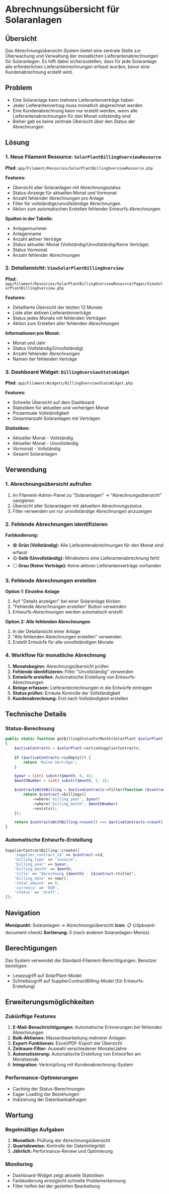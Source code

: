 # Abrechnungsübersicht für Solaranlagen

## Übersicht

Das Abrechnungsübersicht-System bietet eine zentrale Stelle zur Überwachung und Verwaltung der monatlichen Lieferantenabrechnungen für Solaranlagen. Es hilft dabei sicherzustellen, dass für jede Solaranlage alle erforderlichen Lieferantenrechnungen erfasst wurden, bevor eine Kundenabrechnung erstellt wird.

## Problem

- Eine Solaranlage kann mehrere Lieferantenverträge haben
- Jeder Lieferantenvertrag muss monatlich abgerechnet werden
- Eine Kundenabrechnung kann nur erstellt werden, wenn alle Lieferantenabrechnungen für den Monat vollständig sind
- Bisher gab es keine zentrale Übersicht über den Status der Abrechnungen

## Lösung

### 1. Neue Filament Resource: `SolarPlantBillingOverviewResource`

**Pfad:** `app/Filament/Resources/SolarPlantBillingOverviewResource.php`

**Features:**
- Übersicht aller Solaranlagen mit Abrechnungsstatus
- Status-Anzeige für aktuellen Monat und Vormonat
- Anzahl fehlender Abrechnungen pro Anlage
- Filter für vollständige/unvollständige Abrechnungen
- Aktion zum automatischen Erstellen fehlender Entwurfs-Abrechnungen

**Spalten in der Tabelle:**
- Anlagennummer
- Anlagenname
- Anzahl aktiver Verträge
- Status aktueller Monat (Vollständig/Unvollständig/Keine Verträge)
- Status Vormonat
- Anzahl fehlender Abrechnungen

### 2. Detailansicht: `ViewSolarPlantBillingOverview`

**Pfad:** `app/Filament/Resources/SolarPlantBillingOverviewResource/Pages/ViewSolarPlantBillingOverview.php`

**Features:**
- Detaillierte Übersicht der letzten 12 Monate
- Liste aller aktiven Lieferantenverträge
- Status jedes Monats mit fehlenden Verträgen
- Aktion zum Erstellen aller fehlenden Abrechnungen

**Informationen pro Monat:**
- Monat und Jahr
- Status (Vollständig/Unvollständig)
- Anzahl fehlender Abrechnungen
- Namen der fehlenden Verträge

### 3. Dashboard Widget: `BillingOverviewStatsWidget`

**Pfad:** `app/Filament/Widgets/BillingOverviewStatsWidget.php`

**Features:**
- Schnelle Übersicht auf dem Dashboard
- Statistiken für aktuellen und vorherigen Monat
- Prozentuale Vollständigkeit
- Gesamtanzahl Solaranlagen mit Verträgen

**Statistiken:**
- Aktueller Monat - Vollständig
- Aktueller Monat - Unvollständig
- Vormonat - Vollständig
- Gesamt Solaranlagen

## Verwendung

### 1. Abrechnungsübersicht aufrufen

1. Im Filament-Admin-Panel zu "Solaranlagen" → "Abrechnungsübersicht" navigieren
2. Übersicht aller Solaranlagen mit aktuellem Abrechnungsstatus
3. Filter verwenden um nur unvollständige Abrechnungen anzuzeigen

### 2. Fehlende Abrechnungen identifizieren

**Farbkodierung:**
- 🟢 **Grün (Vollständig):** Alle Lieferantenabrechnungen für den Monat sind erfasst
- 🟡 **Gelb (Unvollständig):** Mindestens eine Lieferantenabrechnung fehlt
- ⚪ **Grau (Keine Verträge):** Keine aktiven Lieferantenverträge vorhanden

### 3. Fehlende Abrechnungen erstellen

**Option 1: Einzelne Anlage**
1. Auf "Details anzeigen" bei einer Solaranlage klicken
2. "Fehlende Abrechnungen erstellen" Button verwenden
3. Entwurfs-Abrechnungen werden automatisch erstellt

**Option 2: Alle fehlenden Abrechnungen**
1. In der Detailansicht einer Anlage
2. "Alle fehlenden Abrechnungen erstellen" verwenden
3. Erstellt Entwürfe für alle unvollständigen Monate

### 4. Workflow für monatliche Abrechnung

1. **Monatsbeginn:** Abrechnungsübersicht prüfen
2. **Fehlende identifizieren:** Filter "Unvollständig" verwenden
3. **Entwürfe erstellen:** Automatische Erstellung von Entwurfs-Abrechnungen
4. **Belege erfassen:** Lieferantenrechnungen in die Entwürfe eintragen
5. **Status prüfen:** Erneute Kontrolle der Vollständigkeit
6. **Kundenabrechnung:** Erst nach Vollständigkeit erstellen

## Technische Details

### Status-Berechnung

```php
public static function getBillingStatusForMonth(SolarPlant $solarPlant, string $month): string
{
    $activeContracts = $solarPlant->activeSupplierContracts;
    
    if ($activeContracts->isEmpty()) {
        return 'Keine Verträge';
    }

    $year = (int) substr($month, 0, 4);
    $monthNumber = (int) substr($month, 5, 2);

    $contractsWithBilling = $activeContracts->filter(function ($contract) use ($year, $monthNumber) {
        return $contract->billings()
            ->where('billing_year', $year)
            ->where('billing_month', $monthNumber)
            ->exists();
    });

    return $contractsWithBilling->count() === $activeContracts->count() ? 'Vollständig' : 'Unvollständig';
}
```

### Automatische Entwurfs-Erstellung

```php
SupplierContractBilling::create([
    'supplier_contract_id' => $contract->id,
    'billing_type' => 'invoice',
    'billing_year' => $year,
    'billing_month' => $month,
    'title' => "Abrechnung {$month} - {$contract->title}",
    'billing_date' => now(),
    'total_amount' => 0,
    'currency' => 'EUR',
    'status' => 'draft',
]);
```

## Navigation

**Menüpunkt:** Solaranlagen → Abrechnungsübersicht
**Icon:** 📋 (clipboard-document-check)
**Sortierung:** 5 (nach anderen Solaranlagen-Menüs)

## Berechtigungen

Das System verwendet die Standard-Filament-Berechtigungen. Benutzer benötigen:
- Lesezugriff auf SolarPlant-Model
- Schreibzugriff auf SupplierContractBilling-Model (für Entwurfs-Erstellung)

## Erweiterungsmöglichkeiten

### Zukünftige Features
1. **E-Mail-Benachrichtigungen:** Automatische Erinnerungen bei fehlenden Abrechnungen
2. **Bulk-Aktionen:** Massenbearbeitung mehrerer Anlagen
3. **Export-Funktionen:** Excel/PDF-Export der Übersicht
4. **Zeitraum-Filter:** Auswahl verschiedener Monate/Jahre
5. **Automatisierung:** Automatische Erstellung von Entwürfen am Monatsende
6. **Integration:** Verknüpfung mit Kundenabrechnung-System

### Performance-Optimierungen
- Caching der Status-Berechnungen
- Eager Loading der Beziehungen
- Indizierung der Datenbankabfragen

## Wartung

### Regelmäßige Aufgaben
1. **Monatlich:** Prüfung der Abrechnungsübersicht
2. **Quartalsweise:** Kontrolle der Datenintegrität
3. **Jährlich:** Performance-Review und Optimierung

### Monitoring
- Dashboard-Widget zeigt aktuelle Statistiken
- Farbkodierung ermöglicht schnelle Problemerkennung
- Filter helfen bei der gezielten Bearbeitung